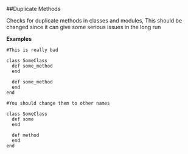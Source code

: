 ##Duplicate Methods

Checks for duplicate methods in classes and modules, This should be changed since it can give some serious issues in the long run

**Examples**

```
#This is really bad

class SomeClass
  def some_method
  end

  def some_method
  end
end

#You should change them to other names

class SomeClass
  def some
  end

  def method
  end
end
```